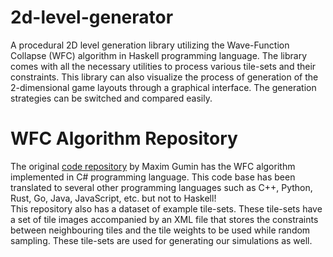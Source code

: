 # 2d-level-generator
A procedural 2D level generation library utilizing the Wave-Function
Collapse (WFC) algorithm in Haskell programming language.
The library comes with all the necessary utilities to process various tile-sets and their
constraints. This library can also visualize the process of generation of the 2-dimensional game
layouts through a graphical interface. The generation strategies can be switched and compared
easily.

# WFC Algorithm Repository
The original [code repository](https://github.com/mxgmn/WaveFunctionCollapse/tree/master)  by Maxim Gumin has the WFC algorithm implemented in
C# programming language. This code base has been translated to several other
programming languages such as C++, Python, Rust, Go, Java, JavaScript, etc. but not to Haskell! </br>
This repository also has a dataset of example tile-sets. These tile-sets have a set of tile
images accompanied by an XML file that stores the constraints between neighbouring
tiles and the tile weights to be used while random sampling. These tile-sets are used for
generating our simulations as well.


